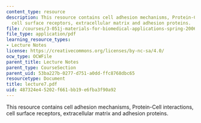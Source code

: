 ```yaml
---
content_type: resource
description: This resource contains cell adhesion mechanisms, Protein-Cell interactions,
  cell surface receptors, extracellular matrix and adhesion proteins.
file: /courses/3-051j-materials-for-biomedical-applications-spring-2006/487324e45202f661bb19e6fba3f90a92_lecture7.pdf
file_type: application/pdf
learning_resource_types:
- Lecture Notes
license: https://creativecommons.org/licenses/by-nc-sa/4.0/
ocw_type: OCWFile
parent_title: Lecture Notes
parent_type: CourseSection
parent_uid: 53ba227b-0277-d751-a0dd-ffc8768dbc65
resourcetype: Document
title: lecture7.pdf
uid: 487324e4-5202-f661-bb19-e6fba3f90a92
---
```

This resource contains cell adhesion mechanisms, Protein-Cell interactions, cell surface receptors, extracellular matrix and adhesion proteins.